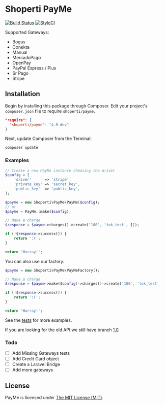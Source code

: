 # Shoperti PayMe

[![Build Status](https://travis-ci.org/Shoperti/Payme.svg)](https://travis-ci.org/Shoperti/Payme)
[![StyleCI](https://styleci.io/repos/24345061/shield?style=flat)](https://styleci.io/repos/24345061)

Supported Gateways:
* Bogus
* Conekta
* Manual
* MercadoPago
* OpenPay
* PayPal Express / Plus
* Sr Pago
* Stripe

## Installation

Begin by installing this package through Composer. Edit your project's `composer.json` file to require `shoperti/payme`.

```json
"require": {
  "shoperti/payme": "4.0-dev"
}
```

Next, update Composer from the Terminal:

```sh
composer update
```

### Examples

```php
// Create a new PayMe instance choosing the driver
$config = [
    'driver'      => 'stripe',
    'private_key' => 'secret_key',
    'public_key'  => 'public_key',
];

$payme = new Shoperti\PayMe\PayMe($config);
// or
$payme = PayMe::make($config);

// Make a charge
$response = $payme->charges()->create('100', 'tok_test', []);

if (!$response->success()) {
    return ':(';
}

return 'Hurray!';
```

You can also use our factory.

```php
$payme = new Shoperti\PayMe\PayMeFactory();

// Make a charge
$response = $payme->make($config)->charges()->create('100', 'tok_test', []);

if (!$response->success()) {
    return ':(';
}

return 'Hurray!';
```

See the [tests](/tests) for more examples.

If you are looking for the old API we still have branch [1.0](https://github.com/Shoperti/Payme/tree/1.0)

### Todo

- [ ] Add Missing Gateways tests
- [ ] Add Credit Card object
- [ ] Create a Laravel Bridge
- [ ] Add more gateways

## License

PayMe is licensed under [The MIT License (MIT)](LICENSE).
